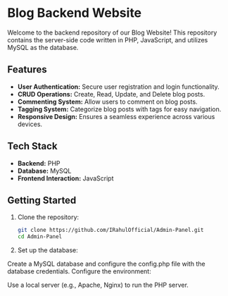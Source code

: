 # Blog Backend Website

Welcome to the backend repository of our Blog Website! This repository contains the server-side code written in PHP, JavaScript, and utilizes MySQL as the database.

## Features

- **User Authentication:** Secure user registration and login functionality.
- **CRUD Operations:** Create, Read, Update, and Delete blog posts.
- **Commenting System:** Allow users to comment on blog posts.
- **Tagging System:** Categorize blog posts with tags for easy navigation.
- **Responsive Design:** Ensures a seamless experience across various devices.

## Tech Stack

- **Backend:** PHP
- **Database:** MySQL
- **Frontend Interaction:** JavaScript

## Getting Started

1. Clone the repository:

   ```bash
   git clone https://github.com/IRahulOfficial/Admin-Panel.git
   cd Admin-Panel

2. Set up the database:

Create a MySQL database and configure the config.php file with the database credentials.
Configure the environment:

Use a local server (e.g., Apache, Nginx) to run the PHP server.
